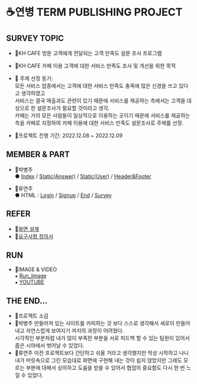 # ☕연병 TERM PUBLISHING PROJECT
## SURVEY TOPIC
- 🥐KH CAFE 방문 고객에게 전달되는 고객 만족도 설문 조사 프로그램
- 🧁KH CAFE 카페 이용 고객에 대한 서비스 만족도 조사 및 개선을 위한 목적  
- 🍰 주제 선정 동기:   
모든 서비스 업종에서는 고객에 대한 서비스 만족도 충족에  많은 신경을 쓰고 있다고 생각하였고  
서비스는 결국 매출과도 관련이 있기 때문에 서비스를 제공하는 측에서는 고객을 대상으로 한 설문조사가 필요할 것이라고 생각.  
카페는 거의 모든 사람들이 일상적으로 이용하는 곳이기 때문에 서비스를 제공하는 측을 카페로 지정하여 카페 이용에 대한 서비스 만족도 설문조사로 주제를 선정.

- 🥤프로젝트 진행 기간: 2022.12.08 ~ 2022.12.09


## MEMBER & PART
- 🥞박병주    
● [Index](https://github.com/byeongjuPark/term_publishing/blob/master/bootstrap/index.html) / [Static(Answer)](https://github.com/byeongjuPark/term_publishing/blob/master/bootstrap/static_answer.html) / [Static(User)](https://github.com/byeongjuPark/term_publishing/blob/master/bootstrap/static_user.html)  / [Header&Footer](https://github.com/byeongjuPark/term_publishing/blob/master/bootstrap/nav_footer.html)  


- 🥯류연주  
● HTML : [Login](https://github.com/byeongjuPark/term_publishing/blob/master/bootstrap/login.html) / [Signup](https://github.com/byeongjuPark/term_publishing/blob/master/bootstrap/signup.html) / [End](https://github.com/byeongjuPark/term_publishing/blob/master/bootstrap/end1.html) / [Survey]()  


 

## REFER
- 🍩[화면 설계](https://github.com/byeongjuPark/term_publishing/blob/master/docs/02.%ED%99%94%EB%A9%B4%EC%84%A4%EA%B3%84_V1.0_Template_%EC%97%B0%EB%B3%91.pdf)
- 🍮[요구사항 정의서](https://github.com/byeongjuPark/term_publishing/blob/master/docs/%EC%9A%94%EA%B5%AC%EC%82%AC%ED%95%AD%EC%A0%95%EC%9D%98%EC%84%9C_%EC%97%B0%EB%B3%91.xlsx%20-%20(KHCAFE)1%EC%B0%A8%20%EC%A0%95%EC%9D%98%EC%84%9C.pdf)

## RUN
- 🧇IMAGE & VIDEO  
⁕ [Run_Image](https://user-images.githubusercontent.com/115052767/201248528-4afee6cd-4cf0-41d5-991c-568a8a7048e0.png)  
⁕ [YOUTUBE](https://www.youtube.com/watch?v=timmqVt2nmc)

## THE END...
- 🍞프로젝트 소감  
- 🥞박병주
만들어져 있는 사이트를 카피하는 것 보다 스스로 생각해서 새로이 만들어내고 자연스럽게 보여지기 까지의 과정이 어려웠다.  
시각적인 부분처럼 내가  많이 부족한 부분을 서로 피드백 할 수 있는 팀원이 있어서 좁은 시야에서 벗어날 수 있었다. 
- 🥯류연주 
이전 프로젝트보다 간단하고 쉬울 거라고 생각했지만 막상 시작하고 나니 내가 머릿속으로 그린 모습대로 화면에 구현해 내는 것이 쉽지 않았지만 
그래도 모르는 부분에 대해서 상의하고 도움을 받을 수 있어서 협업의 중요함도 다시 한 번 느낄 수 있었다.


